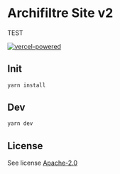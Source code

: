 # Archifiltre Site v2

TEST

[![vercel-powered](https://user-images.githubusercontent.com/37937348/161967395-a5064a6a-b4d3-4ede-a940-ad81fa773916.svg)](https://vercel.com/?utm_source=archifiltre&utm_campaign=oss)

## Init
```sh
yarn install
```

## Dev

```sh
yarn dev
```

## License
See license [Apache-2.0](LICENSE)
